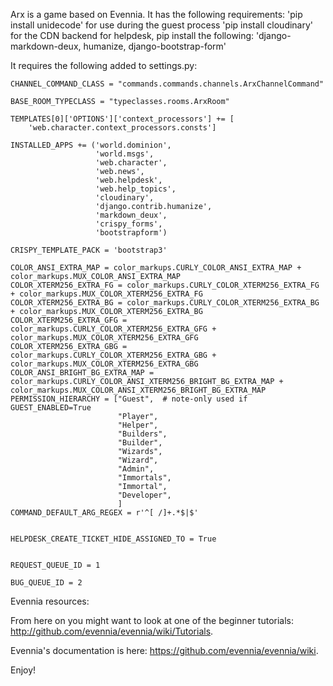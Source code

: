Arx is a game based on Evennia. It has the following requirements:
'pip install unidecode' for use during the guest process
'pip install cloudinary' for the CDN backend
for helpdesk, pip install the following: 'django-markdown-deux,
humanize, django-bootstrap-form'

It requires the following added to settings.py:
```
CHANNEL_COMMAND_CLASS = "commands.commands.channels.ArxChannelCommand"

BASE_ROOM_TYPECLASS = "typeclasses.rooms.ArxRoom"

TEMPLATES[0]['OPTIONS']['context_processors'] += [
    'web.character.context_processors.consts']

INSTALLED_APPS += ('world.dominion',
                   'world.msgs',
                   'web.character',
                   'web.news',
                   'web.helpdesk',
                   'web.help_topics',
                   'cloudinary',
                   'django.contrib.humanize',
                   'markdown_deux',
                   'crispy_forms',
                   'bootstrapform')

CRISPY_TEMPLATE_PACK = 'bootstrap3'

COLOR_ANSI_EXTRA_MAP = color_markups.CURLY_COLOR_ANSI_EXTRA_MAP + color_markups.MUX_COLOR_ANSI_EXTRA_MAP
COLOR_XTERM256_EXTRA_FG = color_markups.CURLY_COLOR_XTERM256_EXTRA_FG + color_markups.MUX_COLOR_XTERM256_EXTRA_FG
COLOR_XTERM256_EXTRA_BG = color_markups.CURLY_COLOR_XTERM256_EXTRA_BG + color_markups.MUX_COLOR_XTERM256_EXTRA_BG
COLOR_XTERM256_EXTRA_GFG = color_markups.CURLY_COLOR_XTERM256_EXTRA_GFG + color_markups.MUX_COLOR_XTERM256_EXTRA_GFG
COLOR_XTERM256_EXTRA_GBG = color_markups.CURLY_COLOR_XTERM256_EXTRA_GBG + color_markups.MUX_COLOR_XTERM256_EXTRA_GBG
COLOR_ANSI_BRIGHT_BG_EXTRA_MAP = color_markups.CURLY_COLOR_ANSI_XTERM256_BRIGHT_BG_EXTRA_MAP + color_markups.MUX_COLOR_ANSI_XTERM256_BRIGHT_BG_EXTRA_MAP
PERMISSION_HIERARCHY = ["Guest",  # note-only used if GUEST_ENABLED=True
                        "Player",
                        "Helper",
                        "Builders",
                        "Builder",
                        "Wizards",
                        "Wizard",
                        "Admin",
                        "Immortals",
                        "Immortal",
                        "Developer",
                        ]
COMMAND_DEFAULT_ARG_REGEX = r'^[ /]+.*$|$'


HELPDESK_CREATE_TICKET_HIDE_ASSIGNED_TO = True


REQUEST_QUEUE_ID = 1

BUG_QUEUE_ID = 2
```

Evennia resources:

From here on you might want to look at one of the beginner tutorials:
http://github.com/evennia/evennia/wiki/Tutorials.

Evennia's documentation is here: 
https://github.com/evennia/evennia/wiki.

Enjoy!
